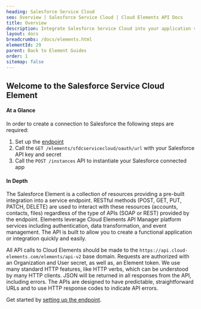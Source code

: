 ```yaml
---
heading: Salesforce Service Cloud
seo: Overview | Salesforce Service Cloud | Cloud Elements API Docs
title: Overview
description: Integrate Salesforce Service Cloud into your application via the Cloud Elements APIs.
layout: docs
breadcrumbs: /docs/elements.html
elementId: 29
parent: Back to Element Guides
order: 1
sitemap: false
---
```


## Welcome to the Salesforce Service Cloud Element


#### At a Glance

In order to create a connection to Salesforce the following steps are required:

1. Set up the [endpoint](salesforce-service-cloud-endpoint-setup.html)
2. Call the `GET /elements/sfdcservicecloud/oauth/url` with your Salesforce API key and secret
3. Call the `POST /instances` API to instantiate your Salesforce connected app

#### In Depth

The Salesforce Element is a collection of resources providing a pre-built integration into a service endpoint. RESTful methods (POST, GET, PUT, PATCH, DELETE) are used to interact with these resources (accounts, contacts, files) regardless of the type of APIs (SOAP or REST) provided by the endpoint. Elements leverage Cloud Elements API Manager platform services including authentication, data transformation, and event management.  The API is built to allow you to create a functional application or integration quickly and easily.

All API calls to Cloud Elements should be made to the `https://api.cloud-elements.com/elements/api-v2` base domain. Requests are authorized with an Organization and User secret, as well as, an Element token.  We use many standard HTTP features, like HTTP verbs, which can be understood by many HTTP clients. JSON will be returned in all responses from the API, including errors. The APIs are designed to have predictable, straightforward URLs and to use HTTP response codes to indicate API errors.

Get started by [setting up the endpoint](salesforce-service-cloud-endpoint-setup.html).
